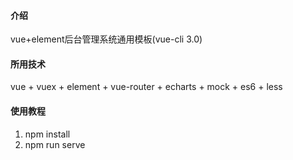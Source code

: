 #### 介绍
vue+element后台管理系统通用模板(vue-cli 3.0)

#### 所用技术
vue + vuex + element + vue-router + echarts + mock + es6 + less


#### 使用教程

1. npm install
2. npm run serve